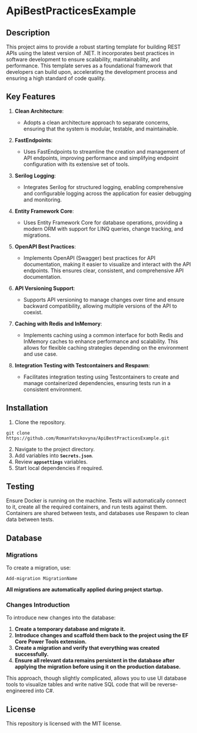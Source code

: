 # ApiBestPracticesExample

## Description

This project aims to provide a robust starting template for building REST APIs using the latest version of .NET. It incorporates best practices in software development to ensure scalability, maintainability, and performance. This template serves as a foundational framework that developers can build upon, accelerating the development process and ensuring a high standard of code quality.

## Key Features

1. **Clean Architecture**:
   - Adopts a clean architecture approach to separate concerns, ensuring that the system is modular, testable, and maintainable.
2. **FastEndpoints**:
   - Uses FastEndpoints to streamline the creation and management of API endpoints, improving performance and simplifying endpoint configuration with its extensive set of tools.

3. **Serilog Logging**:
   - Integrates Serilog for structured logging, enabling comprehensive and configurable logging across the application for easier debugging and monitoring.

4. **Entity Framework Core**:
   - Uses Entity Framework Core for database operations, providing a modern ORM with support for LINQ queries, change tracking, and migrations.

5. **OpenAPI Best Practices**:
   - Implements OpenAPI (Swagger) best practices for API documentation, making it easier to visualize and interact with the API endpoints. This ensures clear, consistent, and comprehensive API documentation.

6. **API Versioning Support**:
   - Supports API versioning to manage changes over time and ensure backward compatibility, allowing multiple versions of the API to coexist.

7. **Caching with Redis and InMemory**:
   - Implements caching using a common interface for both Redis and InMemory caches to enhance performance and scalability. This allows for flexible caching strategies depending on the environment and use case.

8. **Integration Testing with Testcontainers and Respawn**:
   - Facilitates integration testing using Testcontainers to create and manage containerized dependencies, ensuring tests run in a consistent environment.

## Installation

1. Clone the repository.
```shell
git clone https://github.com/RomanYatskovyna/ApiBestPracticesExample.git
```
2. Navigate to the project directory.
3. Add variables into **`Secrets.json`**.
4. Review **`appsettings`** variables.
5. Start local dependencies if required.

## Testing

Ensure Docker is running on the machine. Tests will automatically connect to it, create all the required containers, and run tests against them. Containers are shared between tests, and databases use Respawn to clean data between tests.
## Database


### Migrations

To create a migration, use:

```shell
Add-migration MigrationName
```

**All migrations are automatically applied during project startup.**

### Changes Introduction

To introduce new changes into the database:

1. **Create a temporary database and migrate it.**
2. **Introduce changes and scaffold them back to the project using the EF Core Power Tools extension.**
3. **Create a migration and verify that everything was created successfully.**
4. **Ensure all relevant data remains persistent in the database after applying the migration before using it on the production database.**

This approach, though slightly complicated, allows you to use UI database tools to visualize tables and write native SQL code that will be reverse-engineered into C#.

## License

This repository is licensed with the MIT license.